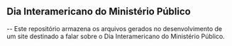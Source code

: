 ## Dia Interamericano do Ministério Público
--
Este repositório armazena os arquivos gerados no desenvolvimento de um site destinado a falar sobre o Dia Interamericano do Ministério Público.